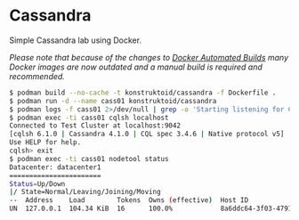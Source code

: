 # Cassandra

Simple Cassandra lab using Docker.

_Please note that because of the changes to [Docker Automated Builds](https://docs.docker.com/docker-hub/builds/)
many Docker images are now outdated and a manual build is required and recommended._

```sh
$ podman build --no-cache -t konstruktoid/cassandra -f Dockerfile .
$ podman run -d --name cass01 konstruktoid/cassandra
$ podman logs -f cass01 2>/dev/null | grep -o 'Starting listening for CQL clients'
$ podman exec -ti cass01 cqlsh localhost
Connected to Test Cluster at localhost:9042
[cqlsh 6.1.0 | Cassandra 4.1.0 | CQL spec 3.4.6 | Native protocol v5]
Use HELP for help.
cqlsh> exit
$ podman exec -ti cass01 nodetool status
Datacenter: datacenter1
=======================
Status=Up/Down
|/ State=Normal/Leaving/Joining/Moving
--  Address    Load        Tokens  Owns (effective)  Host ID                               Rack
UN  127.0.0.1  104.34 KiB  16      100.0%            8a6ddc64-3f03-4791-a15d-41d3b2d1f982  rack1
```
